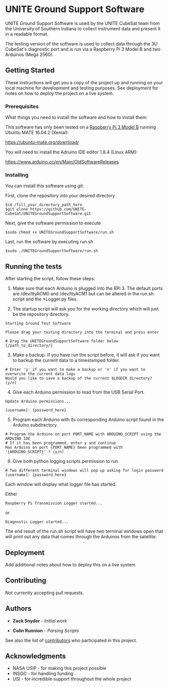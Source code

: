 # UNITE Ground Support Software

UNITE Ground Support Software is used by the UNITE CubeSat team from the University of Southern Indiana to collect instrument data and present it in a readable format. 

The testing version of the software is used to collect data through the 3U CubeSat's diagnostic port and is run via a Raspberry Pi 3 Model B and two Arduinos (Mega 2560). 

## Getting Started

These instructions will get you a copy of the project up and running on your local machine for development and testing purposes. See deployment for notes on how to deploy the project on a live system.

### Prerequisites

What things you need to install the software and how to install them:


This software has only been tested on a [Raspberry Pi 3 Model B](https://www.raspberrypi.org/products/raspberry-pi-3-model-b/) running Ubuntu MATE 16.04.2 (Xenial):

https://ubuntu-mate.org/download/


You will need to install the Adruino IDE editor 1.8.4 (Linux ARM):

https://www.arduino.cc/en/Main/OldSoftwareReleases


### Installing

You can install this software using git:

First, clone the repository into your desired directory
```
$cd /fill_your_directory_path_here
$git clone https://github.com/UNITE-CubeSat/UNITEGroundSupportSoftware.git
```

Next, give the software permission to execute
```
$sudo chmod +x UNITEGroundSupportSoftware/run.sh
```

Last, run the software by executing run.sh
```
$sudo ./UNITEGroundSupportSoftware/run.sh
```

## Running the tests

After starting the script, follow these steps:

1. Make sure that each Arduino is plugged into the RPi 3. The default ports are /dev/ttyACM0 and /dev/ttyACM1 but can be altered in the run.sh script and the *Logger.py files.

2. The startup script will ask you for the working directory which will just be the repository directory.

```
Starting Ground Test Software

Please drag your testing directory into the terminal and press enter

# Drag the UNITEGroundSupportSoftware folder below
{/path_to_directory/}
``` 

3. Make a backup. If you have run the script before, it will ask if you want to backup the current data to a timestamped folder.

```
# Enter 'y' if you want to make a backup or 'n' if you want to overwrite the current data logs
Would you like to save a backup of the current $LOGDIR directory? (y/n)
```

4. Give each Arduino permission to read from the USB Serial Port.

```
Update Arduino permissions...

[username]: {password_here}
```

5. Program each Arduino with its corresponding Arduino script found in the Arduino subdirectory.

```
# Program the Arduino on port PORT_NAME with ARDUINO_SCRIPT using the ARDUINO IDE
# If it has been programmed, enter y and continue
Has Arduino on port {PORT_NAME} been programmed with '{ARDUINO_SCRIPT}' ? (y/n)
```

6. Give both python logging scripts permission to run

```
# Two different terminal windows will pop up asking for login password
[username]: {password_here}
```

Each window will display what logger file has started.

Either

```
Raspberry Pi Transmission Logger started...
```

or

```
Diagnostic Logger started...
```

The end result of the run.sh script will have two terminal windows open that will print out any data that comes through the Arduinos from the satellite.

## Deployment

Add additional notes about how to deploy this on a live system


## Contributing

Not currently accepting pull requests.

## Authors

* **Zack Snyder** - *Initial work*

* **Colin Runnion** - *Parsing Scripts*

See also the list of [contributors](https://github.com/UNITE-CubeSat/UNITEGroundSupportSoftware/contributors) who participated in this project.

## Acknowledgments

* NASA USIP - for making this project possible
* INSGC - for handling funding
* USI - for incredible support throughout the whole project
